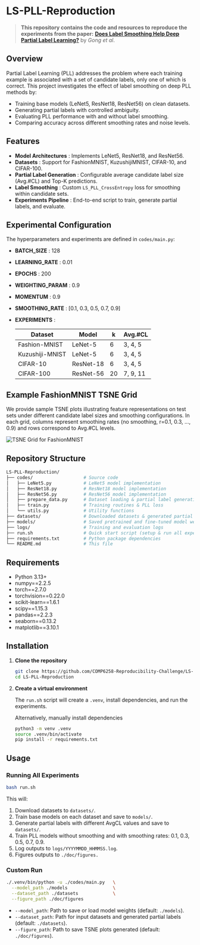 # LS-PLL-Reproduction

> **This repository contains the code and resources to reproduce the experiments from the paper:**
> **[Does Label Smoothing Help Deep Partial Label Learning?](https://openreview.net/pdf?id=drjjxmi2Ha)** by _Gong et al_.

## Overview

Partial Label Learning (PLL) addresses the problem where each training example is associated with a set of candidate labels, only one of which is correct. This project investigates the effect of label smoothing on deep PLL methods by:

* Training base models (LeNet5, ResNet18, ResNet56) on clean datasets.
* Generating partial labels with controlled ambiguity.
* Evaluating PLL performance with and without label smoothing.
* Comparing accuracy across different smoothing rates and noise levels.

## Features

* **Model Architectures** : Implements LeNet5, ResNet18, and ResNet56.
* **Datasets** : Support for FashionMNIST, KuzushijiMNIST, CIFAR-10, and CIFAR-100.
* **Partial Label Generation** : Configurable average candidate label size (Avg.#CL) and Top-K predictions.
* **Label Smoothing** : Custom `LS_PLL_CrossEntropy` loss for smoothing within candidate sets.
* **Experiments Pipeline** : End-to-end script to train, generate partial labels, and evaluate.

## Experimental Configuration

The hyperparameters and experiments are defined in `codes/main.py`:

* **BATCH_SIZE** : 128
* **LEARNING_RATE** : 0.01
* **EPOCHS** : 200
* **WEIGHTING_PARAM** : 0.9
* **MOMENTUM** : 0.9
* **SMOOTHING_RATE** : [0.1, 0.3, 0.5, 0.7, 0.9]
* **EXPERIMENTS** :
  
  | Dataset | Model | k | Avg.#CL |
  | ---- | ---- | ---- | ---- |
  | Fashion-MNIST | LeNet-5 | 6 | 3, 4, 5 |
  | Kuzushiji-MNIST | LeNet-5 | 6 | 3, 4, 5 |
  | CIFAR-10 | ResNet-18 | 6 | 3, 4, 5 |
  | CIFAR-100 | ResNet-56 | 20 | 7, 9, 11 |

## Example FashionMNIST TSNE Grid

We provide sample TSNE plots illustrating feature representations on test sets under different candidate label sizes and smoothing configurations. In each grid, columns represent smoothing rates (no smoothing, r=0.1, 0.3, …, 0.9) and rows correspond to Avg.#CL levels.

![TSNE Grid for FashionMNIST](doc/figures/tsne_grid_FashionMNIST.png)

## Repository Structure

```bash
LS-PLL-Reproduction/
├── codes/                   # Source code
│   ├── LeNet5.py            # LeNet5 model implementation
│   ├── ResNet18.py          # ResNet18 model implementation
│   ├── ResNet56.py          # ResNet56 model implementation
│   ├── prepare_data.py      # Dataset loading & partial label generation
│   ├── train.py             # Training routines & PLL loss
│   └── utils.py             # Utility functions
├── datasets/                # Downloaded datasets & generated partial labels
├── models/                  # Saved pretrained and fine-tuned model weights
├── logs/                    # Training and evaluation logs
├── run.sh                   # Quick start script (setup & run all experiments)
├── requirements.txt         # Python package dependencies
└── README.md                # This file
```

## Requirements

* Python 3.13+
* numpy==2.2.5
* torch==2.7.0
* torchvision==0.22.0
* scikit-learn==1.6.1
* scipy==1.15.3
* pandas==2.2.3
* seaborn==0.13.2
* matplotlib==3.10.1

## Installation

1. **Clone the repository**

   ```bash
   git clone https://github.com/COMP6258-Reproducibility-Challenge/LS-PLL-Reproduction.git
   cd LS-PLL-Reproduction
   ```

2. **Create a virtual environment**

   The `run.sh` script will create a `.venv`, install dependencies, and run the experiments.

   Alternatively, manually install dependencies

   ```bash
   python3 -m venv .venv
   source .venv/bin/activate
   pip install -r requirements.txt
   ```

## Usage

### Running All Experiments

```bash
bash run.sh
```

This will:

1. Download datasets to `datasets/`.
2. Train base models on each dataset and save to `models/`.
3. Generate partial labels with different AvgCL values and save to `datasets/`.
4. Train PLL models without smoothing and with smoothing rates: 0.1, 0.3, 0.5, 0.7, 0.9.
5. Log outputs to `logs/YYYYMMDD_HHMMSS.log`.
6. Figures outputs to `./doc/figures.`

### Custom Run

```bash
./.venv/bin/python -u ./codes/main.py   \
  --model_path ./models                 \
  --dataset_path ./datasets             \
  --figure_path ./doc/figures
```

* `--model_path`: Path to save or load model weights (default: `./models`).
* `--dataset_path`: Path for input datasets and generated partial labels (default: `./datasets`).
* `--figure_path`: Path to save TSNE plots generated (default: `./doc/figures`).
